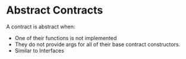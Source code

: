 # Abstract Contracts

A contract is abstract when:
- One of their functions is not implemented
- They do not provide args for all of their base contract constructors.
- Similar to Interfaces

